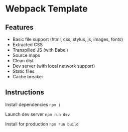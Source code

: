 # Webpack Template

## Features

- Basic file support (html, css, stylus, js, images, fonts)
- Extracted CSS
- Transpilled JS (with Babel)
- Source maps
- Clean dist
- Dev server (with local network support)
- Static files
- Cache breaker

## Instructions

Install dependencies
```npm i```

Launch dev server 
```npm run dev ```

Install for production
```npm run build```
